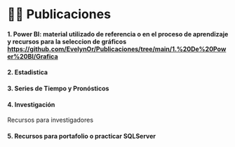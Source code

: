 # 👩‍💻 Publicaciones

#### 1. Power BI: material utilizado de referencia o en el proceso de aprendizaje y recursos para la seleccion de gráficos https://github.com/EvelynOr/Publicaciones/tree/main/1.%20De%20Power%20BI/Grafica


#### 2. Estadistica


#### 3. Series de Tiempo y Pronósticos


#### 4. Investigación

Recursos para investigadores 

#### 5. Recursos para portafolio o practicar SQLServer 

